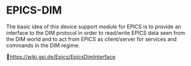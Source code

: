 EPICS-DIM
=========

The basic idea of this device support module for EPICS is to provide an interface to the DIM protocol in order to read/write EPICS data seen from the DIM world and to act from EPICS as client/server for services and commands in the DIM regime. 


https://wiki.gsi.de/Epics/EpicsDimInterface


